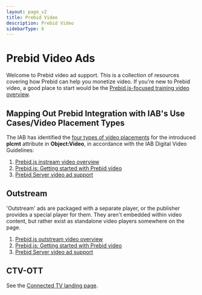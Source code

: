 ```yaml
---
layout: page_v2
title: Prebid Video
description: Prebid Video
sidebarType: 6
---
```


# Prebid Video Ads

Welcome to Prebid video ad support. This is a collection of resources covering
how Prebid can help you monetize video. If you're new to Prebid video, a
good place to start would be the [Prebid.js-focused training video overview](/prebid-video/video-overview-video.html).

## Mapping Out Prebid Integration with IAB's Use Cases/Video Placement Types

The IAB has identified the [four types of video placements](https://github.com/InteractiveAdvertisingBureau/AdCOM/blob/main/AdCOM%20v1.0%20FINAL.md#list_plcmtsubtypesvideo) for the introduced **plcmt** attribute in **Object:Video**, in accordance with the IAB Digital Video Guidelines: 

1. [Prebid.js instream video overview](/prebid-video/video-overview.html#instream-video)
1. [Prebid.js: Getting started with Prebid video](/prebid-video/video-getting-started.html)
1. [Prebid Server video ad support](/prebid-server/use-cases/pbs-pbjs.html)

## Outstream

'Outstream' ads are packaged with a separate player, or the publisher provides a special player for them. They aren't embedded within video content, but rather exist as standalone video players somewhere on the page.

1. [Prebid.js outstream video overview](/prebid-video/video-overview.html#outstream-video)
1. [Prebid.js: Getting started with Prebid video](/prebid-video/video-getting-started.html)
1. [Prebid Server video ad support](/prebid-server/use-cases/pbs-pbjs.html)

## CTV-OTT

See the [Connected TV landing page](/formats/ctv.html).
